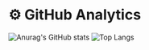 # ⚙️  GitHub Analytics

![Anurag's GitHub stats](https://github-readme-stats.vercel.app/api?username=qBrunoSilva&show_icons=true&theme=react)
![Top Langs](https://github-readme-stats.vercel.app/api/top-langs/?username=qBrunoSilva&langs_count=9&layout=compact&theme=react)

<!--
**qBrunoSilva/qBrunoSIlva** is a ✨ _special_ ✨ repository because its `README.md` (this file) appears on your GitHub profile.

Here are some ideas to get you started:

- 🔭 I’m currently working on ...
- 🌱 I’m currently learning ...
- 👯 I’m looking to collaborate on ...
- 🤔 I’m looking for help with ...
- 💬 Ask me about ...
- 📫 How to reach me: ...
- 😄 Pronouns: ...
- ⚡ Fun fact: ...
-->
